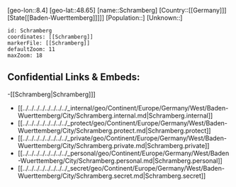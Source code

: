 ﻿---
location: [48.65,8.4]
mapzoom: [7,12] 
mapmarker: city 
type: City
tags:
- geo/City


SpocWebEntityId: 34070
isDeleted: false
confidential: public

---
[geo-lon::8.4]
[geo-lat::48.65]
[name::Schramberg]
[Country::[[Germany]]]
[State[[Baden-Wuerttemberg]]]]]
[Population::]
[Unknown::]


```leaflet
id: Schramberg
coordinates: [[Schramberg]]
markerFile: [[Schramberg]]
defaultZoom: 11 
maxZoom: 18
```


## Confidential Links & Embeds: 
-[[Schramberg|Schramberg]]] 
- [[../../../../../../../../_internal/geo/Continent/Europe/Germany/West/Baden-Wuerttemberg/City/Schramberg.internal.md|Schramberg.internal]] 
- [[../../../../../../../../_protect/geo/Continent/Europe/Germany/West/Baden-Wuerttemberg/City/Schramberg.protect.md|Schramberg.protect]] 
- [[../../../../../../../../_private/geo/Continent/Europe/Germany/West/Baden-Wuerttemberg/City/Schramberg.private.md|Schramberg.private]] 
- [[../../../../../../../../_personal/geo/Continent/Europe/Germany/West/Baden-Wuerttemberg/City/Schramberg.personal.md|Schramberg.personal]] 
- [[../../../../../../../../_secret/geo/Continent/Europe/Germany/West/Baden-Wuerttemberg/City/Schramberg.secret.md|Schramberg.secret]] 
